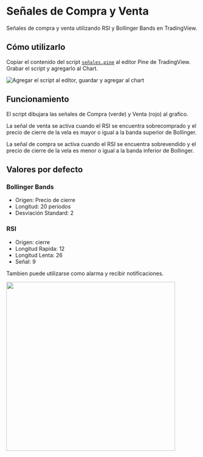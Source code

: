 # Señales de Compra y Venta

Señales de compra y venta utilizando RSI y Bollinger Bands en TradingView.

## Cómo utilizarlo

Copiar el contenido del script [`señales.pine`](https://github.com/LucasNatoli/Pine-script-compra-venta/blob/main/sen%CC%83ales.pine) al editor Pine de TradingView. Grabar el script y agregarlo al Chart. 


![Agregar el script al editor, guardar y agregar al chart](pine-script-01.png?raw=true "Cómo utilizarlo")

## Funcionamiento

El script dibujara las señales de Compra (verde) y Venta (rojo) al grafico. 

La señal de venta se activa cuando el RSI se encuentra sobrecomprado y el precio de cierre de la vela es mayor o igual a la banda superior de Bollinger.

La señal de compra se activa cuando el RSI se encuentra sobrevendido y el precio de cierre de la vela es menor o igual a la banda inferior de Bollinger.

## Valores por defecto

### Bollinger Bands

* Origen: Precio de cierre
* Longitud: 20 periodos
* Desviación Standard: 2

### RSI
* Origen: cierre
* Longitud Rapida: 12
* Longitud Lenta: 26
* Señal: 9


Tambien puede utilizarse como alarma y recibir notificaciones.  

<img src="pine-script-02.png?raw=true" width="444">
